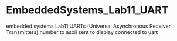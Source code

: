 EmbeddedSystems_Lab11_UART
==========================

embedded systems Lab11 UARTs (Universal Asynchronous Receiver Transmitters) number to ascii sent to display connected to uart
